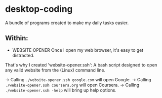 # desktop-coding

A bundle of programs created to make my daily tasks easier.


## Within:

* WEBSITE OPENER
Once I open my web browser, it's easy to get distracted. 

That's why I created 'website-opener.ssh': 
A bash script designed to open any valid website from the (Linux) command line.

-> Calling `./website-opener.ssh google.com` will open Google.
-> Calling `./website-opener.ssh coursera.org` will open Coursera.
-> Calling `./website-opener.ssh -help` will bring up help options.
